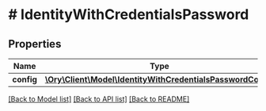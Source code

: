 # # IdentityWithCredentialsPassword

## Properties

Name | Type | Description | Notes
------------ | ------------- | ------------- | -------------
**config** | [**\Ory\Client\Model\IdentityWithCredentialsPasswordConfig**](IdentityWithCredentialsPasswordConfig.md) |  | [optional]

[[Back to Model list]](../../README.md#models) [[Back to API list]](../../README.md#endpoints) [[Back to README]](../../README.md)
